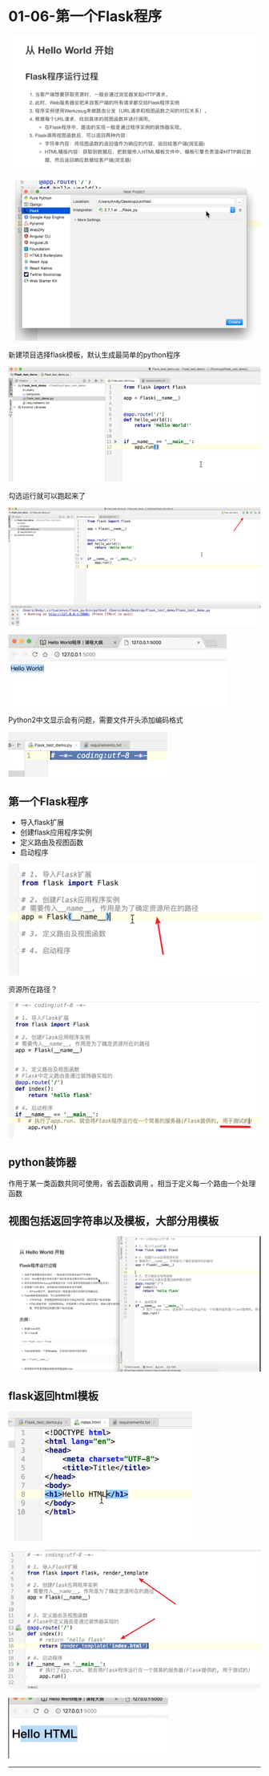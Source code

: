 # 01-06-第一个Flask程序

![1549101448353.png](image/1549101448353.png)


![1549101538292.png](image/1549101538292.png)


新建项目选择flask模板，默认生成最简单的python程序


![1549101524888.png](image/1549101524888.png)

勾选运行就可以跑起来了

![1549101594455.png](image/1549101594455.png)

![1549101636261.png](image/1549101636261.png)

Python2中文显示会有问题，需要文件开头添加编码格式

![1549101735439.png](image/1549101735439.png)

## 第一个Flask程序

* 导入flask扩展
* 创建flask应用程序实例
* 定义路由及视图函数
* 启动程序

![1549101859254.png](image/1549101859254.png)

资源所在路径？

![1549102050811.png](image/1549102050811.png)



## python装饰器

作用于某一类函数共同可使用，省去函数调用
。相当于定义每一个路由一个处理函数


## 视图包括返回字符串以及模板，大部分用模板

![1549102100168.png](image/1549102100168.png)

## flask返回html模板

![1549102160669.png](image/1549102160669.png)

![1549102200768.png](image/1549102200768.png)

![1549102210694.png](image/1549102210694.png)






---
